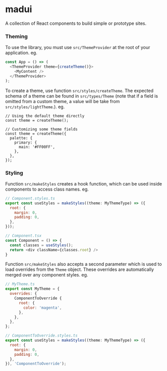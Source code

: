 # madui

A collection of React components to build simple or prototype sites.

### Theming

To use the library, you must use `src/ThemeProvider` at the root of
your application. eg.

```javascript
const App = () => (
  <ThemeProvider theme={createTheme()}>
    <MyContent />
  </ThemeProvider>
);
```

To create a theme, use function `src/styles/createTheme`. The expected schema
of a theme can be found in `src/types/Theme` (note that if a field is
omitted from a custom theme, a value will be take from
`src/styles/lightTheme`.). eg.

```
// Using the default theme directly
const theme = createTheme();

// Customizing some theme fields
const theme = createTheme({
  palette: {
    primary: {
      main: '#FF00FF',
    },
  },
});
```

### Styling

Function `src/makeStyles` creates a hook function, which can be used inside
components to access class names. eg.

```javascript
// Component.styles.ts
export const useStyles = makeStyles((theme: MyThemeType) => ({
  root: {
    margin: 0,
    padding: 0,
  },
}));

// Component.tsx
const Component = () => {
  const classes = useStyles();
  return <div className={classes.root} />
}
```

Function `src/makeStyles` also accepts a second parameter which is used to
load overrides from the `Theme` object. These overrides are automatically merged
over any component styles. eg.

```javascript
// MyTheme.ts
export const MyTheme = {
  overrides: {
    ComponentToOverride {
      root: {
        color: 'magenta',
      },
    },
  },
};

// ComponentToOverride.styles.ts
export const useStyles = makeStyles((theme: MyThemeType) => ({
  root: {
    margin: 0,
    padding: 0,
  },
}), 'ComponentToOverride');
```
